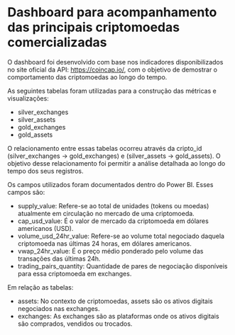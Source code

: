 # Dashboard para acompanhamento das principais criptomoedas comercializadas

O dashboard foi desenvolvido com base nos indicadores disponibilizados no site oficial da API: https://coincap.io/, com o objetivo de demostrar o comportamento das criptomoedas ao longo do tempo.

As seguintes tabelas foram utilizadas para a construção das métricas e visualizações:

- silver_exchanges
- silver_assets
- gold_exchanges
- gold_assets

O relacionamento entre essas tabelas ocorreu através da cripto_id (silver_exchanges -> gold_exchanges) e (silver_assets -> gold_assets). O objetivo desse relacionamento foi permitir a análise detalhada ao longo do tempo dos seus registros.

Os campos utilizados foram documentados dentro do Power BI. Esses campos são:

- supply_value: Refere-se ao total de unidades (tokens ou moedas) atualmente em circulação no mercado de uma criptomoeda.
- cap_usd_value: É o valor de mercado da criptomoeda em dólares americanos (USD).
- volume_usd_24hr_value: Refere-se ao volume total negociado daquela criptomoeda nas últimas 24 horas, em dólares americanos.
- vwap_24hr_value: É o preço médio ponderado pelo volume das transações das últimas 24h.
- trading_pairs_quantity: Quantidade de pares de negociação disponíveis para essa criptomoeda em exchanges.

Em relação as tabelas:

- assets: No contexto de criptomoedas, assets são os ativos digitais negociados nas exchanges.
- exchanges: As exchanges são as plataformas onde os ativos digitais são comprados, vendidos ou trocados.